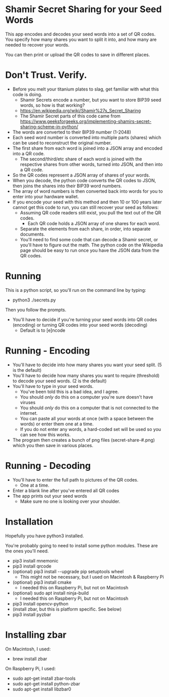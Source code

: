 # Shamir Secret Sharing for your Seed Words
This app encodes and decodes your seed words into a set of QR codes.
You specify how many shares you want to split it into, and how many are needed to recover your words.

You can then print or upload the QR codes to save in different places.

# Don't Trust. Verify.
* Before you melt your titanium plates to slag, get familiar with what this code is doing.
  * Shamir Secrets encode a number, but you want to store BIP39 seed words, so how is that working?
  * https://en.wikipedia.org/wiki/Shamir%27s_Secret_Sharing
  * The Shamir Secret parts of this code came from https://www.geeksforgeeks.org/implementing-shamirs-secret-sharing-scheme-in-python/
* The words are converted to their BIP39 number (1-2048)
* Each seed word number is converted into multiple parts (shares) which can be used to reconstruct the original number.
* The first share from each word is joined into a JSON array and encoded into a QR code.
  * The second/third/etc share of each word is joined with the respective shares from other words, turned into JSON, and then into a QR code.
* So the QR codes represent a JSON array of shares of your words.
* When you decode, the python code converts the QR codes to JSON, then joins the shares into their BIP39 word numbers.
* The array of word numbers is then converted back into words for you to enter into your hardware wallet.
* If you encode your seed with this method and then 10 or 100 years later cannot get this code to run, you can still recover your seed as follows:
  * Assuming QR code readers still exist, you pull the text out of the QR codes.
    * Each QR code holds a JSON array of one shares for each word.
  * Separate the elements from each share, in order, into separate documents.
  * You'll need to find some code that can decode a Shamir secret, or you'll have to figure out the math. The python code on the Wikipedia page should be easy to run once you have the JSON data from the QR codes.

# Running
This is a python script, so you'll run on the command line by typing:
* python3 ./secrets.py

Then you follow the prompts.
* You'll have to decide if you're turning your seed words into QR codes (encoding) or turning QR codes into your seed words (decoding)
  * Default is to [e]ncode

# Running - Encoding
* You'll have to decide into how many shares you want your seed split. (5 is the default)
* You'll have to decide how many shares you want to require (threshold) to decode your seed words. (2 is the default)
* You'll have to type in your seed words.
  * You've been told this is a bad idea, and I agree.
  * You should *only* do this on a computer you're sure doesn't have viruses
  * You should *only* do this on a computer that is not connected to the internet.
  * You can paste all your words at once (with a space between the words) or enter them one at a time.
  * If you do not enter any words, a hard-coded set will be used so you can see how this works.
* The program then creates a bunch of png files (secret-share-#.png) which you then save in various places.

# Running - Decoding
* You'll have to enter the full path to pictures of the QR codes.
  * One at a time.
* Enter a blank line after you've entered all QR codes
* The app prints out your seed words
  * Make sure no one is looking over your shoulder.

# Installation
Hopefully you have python3 installed.

You're probably going to need to install some python modules. These are the ones you'll need.
* pip3 install mnemonic
* pip3 install qrcode
* (optional) pip3 install --upgrade pip setuptools wheel
  * This might not be necessary, but I used on Macintosh & Raspberry Pi
* (optional) pip3 install cmake
  * I needed this on Raspberry Pi, but not on Macintosh
* (optional) sudo apt install ninja-build
  * I needed this on Raspberry Pi, but not on Macintosh
* pip3 install opencv-python
* (install zbar, but this is platform specific. See below)
* pip3 install pyzbar


# Installing zbar
On Macintosh, I used:
* brew install zbar

On Raspberry Pi, I used:
* sudo apt-get install zbar-tools
* sudo apt-get install python-zbar
* sudo apt-get install libzbar0
